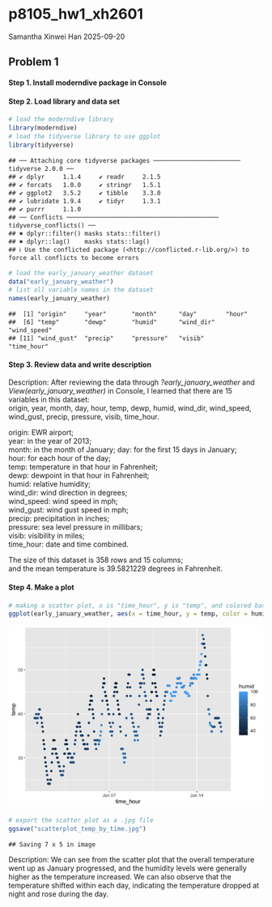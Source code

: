 p8105_hw1_xh2601
================
Samantha Xinwei Han
2025-09-20

## Problem 1

#### Step 1. Install moderndive package in Console

#### Step 2. Load library and data set

``` r
# load the moderndive library
library(moderndive)
# load the tidyverse library to use ggplot
library(tidyverse)
```

    ## ── Attaching core tidyverse packages ──────────────────────── tidyverse 2.0.0 ──
    ## ✔ dplyr     1.1.4     ✔ readr     2.1.5
    ## ✔ forcats   1.0.0     ✔ stringr   1.5.1
    ## ✔ ggplot2   3.5.2     ✔ tibble    3.3.0
    ## ✔ lubridate 1.9.4     ✔ tidyr     1.3.1
    ## ✔ purrr     1.1.0     
    ## ── Conflicts ────────────────────────────────────────── tidyverse_conflicts() ──
    ## ✖ dplyr::filter() masks stats::filter()
    ## ✖ dplyr::lag()    masks stats::lag()
    ## ℹ Use the conflicted package (<http://conflicted.r-lib.org/>) to force all conflicts to become errors

``` r
# load the early_january_weather dataset
data("early_january_weather")
# list all variable names in the dataset
names(early_january_weather)
```

    ##  [1] "origin"     "year"       "month"      "day"        "hour"      
    ##  [6] "temp"       "dewp"       "humid"      "wind_dir"   "wind_speed"
    ## [11] "wind_gust"  "precip"     "pressure"   "visib"      "time_hour"

#### Step 3. Review data and write description

Description: After reviewing the data through *?early_january_weather*
and *View(early_january_weather)* in Console, I learned that there are
15 variables in this dataset:  
origin, year, month, day, hour, temp, dewp, humid, wind_dir, wind_speed,
wind_gust, precip, pressure, visib, time_hour.

origin: EWR airport;  
year: in the year of 2013;  
month: in the month of January; day: for the first 15 days in January;  
hour: for each hour of the day;  
temp: temperature in that hour in Fahrenheit;  
dewp: dewpoint in that hour in Fahrenheit;  
humid: relative humidity;  
wind_dir: wind direction in degrees;  
wind_speed: wind speed in mph;  
wind_gust: wind gust speed in mph;  
precip: precipitation in inches;  
pressure: sea level pressure in millibars;  
visib: visibility in miles;  
time_hour: date and time combined.

The size of this dataset is 358 rows and 15 columns;  
and the mean temperature is 39.5821229 degrees in Fahrenheit.

#### Step 4. Make a plot

``` r
# making a scatter plot, x is "time_hour", y is "temp", and colored based on "humid"
ggplot(early_january_weather, aes(x = time_hour, y = temp, color = humid)) + geom_point()
```

![](p8105_hw1_xh2601_files/figure-gfm/unnamed-chunk-3-1.png)<!-- -->

``` r
# export the scatter plot as a .jpg file
ggsave("scatterplot_temp_by_time.jpg")
```

    ## Saving 7 x 5 in image

Description: We can see from the scatter plot that the overall
temperature went up as January progressed, and the humidity levels were
generally higher as the temperature increased. We can also observe that
the temperature shifted within each day, indicating the temperature
dropped at night and rose during the day.

